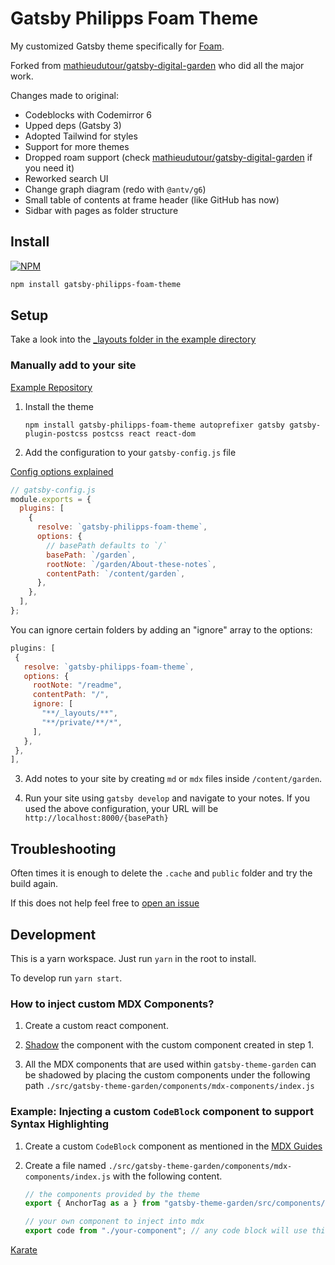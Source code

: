# Gatsby Philipps Foam Theme

My customized Gatsby theme specifically for [Foam](https://foambubble.github.io/foam/).

Forked from [mathieudutour/gatsby-digital-garden](https://github.com/mathieudutour/gatsby-digital-garden) who did all the major work.

Changes made to original:

- Codeblocks with Codemirror 6
- Upped deps (Gatsby 3)
- Adopted Tailwind for styles
- Support for more themes
- Dropped roam support (check [mathieudutour/gatsby-digital-garden](https://github.com/mathieudutour/gatsby-digital-garden) if you need it)
- Reworked search UI
- Change graph diagram (redo with `@antv/g6`)
- Small table of contents at frame header (like GitHub has now)
- Sidbar with pages as folder structure

## Install

[![NPM](https://nodei.co/npm/gatsby-philipps-foam-theme.png)](https://nodei.co/npm/gatsby-philipps-foam-theme/)

```sh
npm install gatsby-philipps-foam-theme
```

## Setup

Take a look into the [\_layouts folder in the example directory](https://github.com/phartenfeller/gatsby-philipps-foam-theme/tree/master/example/_layouts)

### Manually add to your site

[Example Repository](https://github.com/phartenfeller/gatsby-philipps-foam-theme/tree/master/example)

1. Install the theme

   ```shell
   npm install gatsby-philipps-foam-theme autoprefixer gatsby gatsby-plugin-postcss postcss react react-dom
   ```

2. Add the configuration to your `gatsby-config.js` file

[Config options explained](https://github.com/phartenfeller/gatsby-philipps-foam-theme/wiki)

```js
// gatsby-config.js
module.exports = {
  plugins: [
    {
      resolve: `gatsby-philipps-foam-theme`,
      options: {
        // basePath defaults to `/`
        basePath: `/garden`,
        rootNote: `/garden/About-these-notes`,
        contentPath: `/content/garden`,
      },
    },
  ],
};
```

You can ignore certain folders by adding an "ignore" array to the options:

```js
plugins: [
 {
   resolve: `gatsby-philipps-foam-theme`,
   options: {
     rootNote: "/readme",
     contentPath: "/",
     ignore: [
       "**/_layouts/**",
       "**/private/**/*",
     ],
   },
 },
],
```

3. Add notes to your site by creating `md` or `mdx` files inside `/content/garden`.

4. Run your site using `gatsby develop` and navigate to your notes. If you used the above configuration, your URL will be `http://localhost:8000/{basePath}`

## Troubleshooting

Often times it is enough to delete the `.cache` and `public` folder and try the build again.

If this does not help feel free to [open an issue](https://github.com/phartenfeller/gatsby-philipps-foam-theme/issues/new)

## Development

This is a yarn workspace. Just run `yarn` in the root to install.

To develop run `yarn start`.

### How to inject custom MDX Components?

1. Create a custom react component.

2. [Shadow](https://www.gatsbyjs.org/docs/themes/shadowing/) the component with the custom component created in step 1.

3. All the MDX components that are used within `gatsby-theme-garden` can be shadowed by placing the custom components under the following path `./src/gatsby-theme-garden/components/mdx-components/index.js`

### Example: Injecting a custom `CodeBlock` component to support Syntax Highlighting

1. Create a custom `CodeBlock` component as mentioned in the [MDX Guides](https://mdxjs.com/guides/syntax-highlighting#build-a-codeblock-component)

2. Create a file named `./src/gatsby-theme-garden/components/mdx-components/index.js` with the following content.

   ```js
   // the components provided by the theme
   export { AnchorTag as a } from "gatsby-theme-garden/src/components/mdx-components/anchor-tag";

   // your own component to inject into mdx
   export code from "./your-component"; // any code block will use this component
   ```

[Karate]

[Karate]: ./example/docs/readme.md
